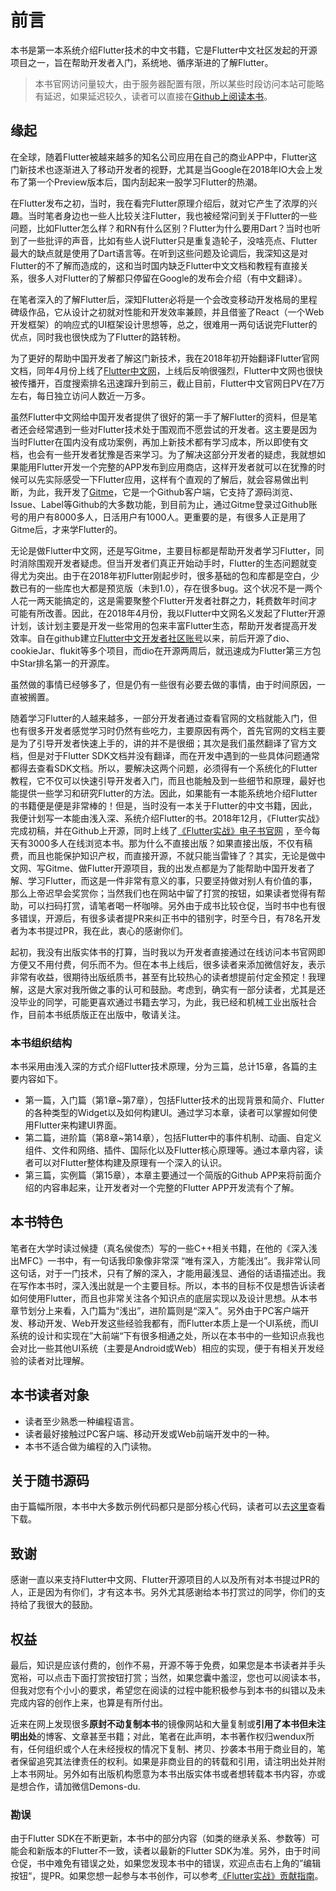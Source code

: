 
# 前言

本书是第一本系统介绍Flutter技术的中文书籍，它是Flutter中文社区发起的开源项目之一，旨在帮助开发者入门，系统地、循序渐进的了解Flutter。

> 本书官网访问量较大，由于服务器配置有限，所以某些时段访问本站可能略有延迟，如果延迟较久，读者可以直接在[Github上阅读本书](https://github.com/flutterchina/flutter-in-action/blob/master/docs/SUMMARY.md)。


## 缘起

在全球，随着Flutter被越来越多的知名公司应用在自己的商业APP中，Flutter这门新技术也逐渐进入了移动开发者的视野，尤其是当Google在2018年IO大会上发布了第一个Preview版本后，国内刮起来一股学习Flutter的热潮。

在Flutter发布之初，当时，我在看完Flutter原理介绍后，就对它产生了浓厚的兴趣。当时笔者身边也一些人比较关注Flutter，我也被经常问到关于Flutter的一些问题，比如Flutter怎么样？和RN有什么区别？Flutter为什么要用Dart？当时也听到了一些批评的声音，比如有些人说Flutter只是重复造轮子，没啥亮点、Flutter最大的缺点就是使用了Dart语言等。在听到这些问题及论调后，我深知这是对Flutter的不了解而造成的，这和当时国内缺乏Flutter中文文档和教程有直接关系，很多人对Flutter的了解都只停留在Google的发布会介绍（有中文翻译）。

在笔者深入的了解Flutter后，深知Flutter必将是一个会改变移动开发格局的里程碑级作品，它从设计之初就对性能和开发效率兼顾，并且借鉴了React（一个Web开发框架）的响应式的UI框架设计思想等，总之，很难用一两句话说完Flutter的优点，同时我也很快成为了Flutter的路转粉。

为了更好的帮助中国开发者了解这门新技术，我在2018年初开始翻译Flutter官网文档，同年4月份上线了[Flutter中文网](https://flutterchina.club/)，上线后反响很强烈，Flutter中文网也很快被传播开，百度搜索排名迅速蹿升到前三，截止目前，Flutter中文官网日PV在7万左右，每日独立访问人数近一万多。

虽然Flutter中文网给中国开发者提供了很好的第一手了解Flutter的资料，但是笔者还会经常遇到一些对Flutter技术处于围观而不愿尝试的开发者。这主要是因为当时Flutter在国内没有成功案例，再加上新技术都有学习成本，所以即使有文档，也会有一些开发者犹豫是否来学习。为了解决这部分开发者的疑虑，我就想如果能用Flutter开发一个完整的APP发布到应用商店，这样开发者就可以在犹豫的时候可以先实际感受一下Flutter应用，这样有个直观的了解后，就会容易做出判断，为此，我开发了[Gitme](https://flutterchina.club/app/gm.html)，它是一个Github客户端，它支持了源码浏览、Issue、Label等Github的大多数功能，到目前为止，通过Gitme登录过Github账号的用户有8000多人，日活用户有1000人。更重要的是，有很多人正是用了Gitme后，才来学Flutter的。

无论是做Flutter中文网，还是写Gitme，主要目标都是帮助开发者学习Flutter，同时消除围观开发者疑虑。但当开发者们真正开始动手时，Flutter的生态问题就变得尤为突出。由于在2018年初Flutter刚起步时，很多基础的包和库都是空白，少数已有的一些库也大都是预览版（未到1.0），存在很多bug。这个状况不是一两个人花一两天能搞定的，这是需要聚整个Flutter开发者社群之力，耗费数年时间才可能有所改善。因此，在2018年4月份，我以Flutter中文网名义发起了Flutter开源计划，该计划主要是开发一些常用的包来丰富Flutter生态，帮助开发者提高开发效率。自在github建立[Flutter中文开发者社区账号](https://github.com/flutterchina)以来，前后开源了dio、cookieJar、flukit等多个项目，而dio在开源两周后，就迅速成为Flutter第三方包中Star排名第一的开源库。

虽然做的事情已经够多了，但是仍有一些很有必要去做的事情，由于时间原因，一直被搁置。

随着学习Flutter的人越来越多，一部分开发者通过查看官网的文档就能入门，但也有很多开发者感觉学习时仍然有些吃力，主要原因有两个，首先官网的文档主要是为了引导开发者快速上手的，讲的并不是很细；其次是我们虽然翻译了官方文档，但是对于Flutter SDK文档并没有翻译，而在开发中遇到的一些具体问题通常都得去查看SDK文档。所以，要解决这两个问题，必须得有一个系统化的Flutter教程，它不仅可以快速引导开发者入门，而且也能触及到一些细节和原理，最好也能提供一些学习和研究Flutter的方法。因此，如果能有一本能系统地介绍Flutter的书籍便是便是非常棒的！但是，当时没有一本关于Flutter的中文书籍，因此，我便计划写一本能由浅入深、系统介绍Flutter的书。2018年12月，《Flutter实战》完成初稿，并在Github上开源，同时上线了[《Flutter实战》电子书官网](https://book.flutterchina.club/) ，至今每天有3000多人在线浏览本书。那为什么不直接出版？如果直接出版，不仅有稿费，而且也能保护知识产权，而直接开源，不就只能当雷锋了？其实，无论是做中文网、写Gitme、做Flutter开源项目，我的出发点都是为了能帮助中国开发者了解、学习Flutter，而这是一件非常有意义的事，只要坚持做对别人有价值的事，那么上帝迟早会奖赏你；当然我们也在网站中留了打赏的按钮，如果读者觉得有帮助，可以扫码打赏，请笔者喝一杯咖啡。另外由于成书比较仓促，当时书中也有很多错误，开源后，有很多读者提PR来纠正书中的错别字，时至今日，有78名开发者为本书提过PR，我在此，衷心的感谢你们。

起初，我没有出版实体书的打算，当时我以为开发者直接通过在线访问本书官网即方便又不用付费，何乐而不为。但在本书上线后，很多读者来添加微信好友，表示非常有收益，很期待出版纸质书，甚至有比较热心的读者想提前付定金预定！我理解，这是大家对我所做之事的认可和鼓励。考虑到，确实有一部分读者，尤其是还没毕业的同学，可能更喜欢通过书籍去学习，为此，我已经和机械工业出版社合作，目前本书纸质版正在出版中，敬请关注。

### 本书组织结构

本书采用由浅入深的方式介绍Flutter技术原理，分为三篇，总计15章，各篇的主要内容如下。

- 第一篇，入门篇（第1章~第7章），包括Flutter技术的出现背景和简介、Flutter的各种类型的Widget以及如何构建UI。通过学习本章，读者可以掌握如何使用Flutter来构建UI界面。
- 第二篇，进阶篇（第8章~第14章），包括Flutter中的事件机制、动画、自定义组件、文件和网络、插件、国际化以及Flutter核心原理等。通过本章内容，读者可以对Flutter整体构建及原理有一个深入的认识。
- 第三篇，实例篇（第15章），本章主要通过一个简版的Github APP来将前面介绍的内容串起来，让开发者对一个完整的Flutter APP开发流有个了解。

## 本书特色

笔者在大学时读过候捷（真名侯俊杰）写的一些C++相关书籍，在他的《深入浅出MFC》一书中，有一句话我印象像非常深 “唯有深入，方能浅出”。我非常认同这句话，对于一门技术，只有了解的深入，才能用最浅显、通俗的话语描述出。我在写作本书时，深入浅出就是一个主要目标。所以，本书的目标不仅是想告诉读者如何使用Flutter，而且也非常关注各个知识点的底层实现以及设计思想。从本书章节划分上来看，入门篇为“浅出”，进阶篇则是“深入”。另外由于PC客户端开发、移动开发、Web开发这些经验我都有，而Flutter本质上是一个UI系统，而UI系统的设计和实现在”大前端“下有很多相通之处，所以在本书中的一些知识点我也会对比一些其他UI系统（主要是Android或Web）相应的实现，便于有相关开发经验的读者对比理解。

## 本书读者对象

- 读者至少熟悉一种编程语言。
- 读者最好接触过PC客户端、移动开发或Web前端开发中的一种。
- 本书不适合做为编程的入门读物。

## 关于随书源码

由于篇幅所限，本书中大多数示例代码都只是部分核心代码，读者可以去[这里]( https://github.com/wendux/flutter_in_action_source_code )查看下载。

## 致谢

感谢一直以来支持Flutter中文网、Flutter开源项目的人以及所有对本书提过PR的人，正是因为有你们，才有这本书。另外尤其感谢给本书打赏过的同学，你们的支持给了我很大的鼓励。


## 权益

最后，知识是应该付费的，创作不易，开源不等于免费，如果您是本书读者并手头宽裕，可以点击下面打赏按钮打赏；当然，如果您囊中羞涩，您也可以阅读本书，但我对您有个小小的要求，希望您在阅读的过程中能积极参与到本书的纠错以及未完成内容的创作上来，也算是有所付出。

近来在网上发现很多**原封不动复制本书**的镜像网站和大量复制或**引用了本书但未注明出处**的博客、文章甚至书籍；对此，笔者在此声明，本书著作权归wendux所有，任何组织或个人在未经授权的情况下复制、拷贝、抄袭本书用于商业目的，笔者保留追究其法律责任的权利。如果是非商业目的的转载和引用，请注明出处并附上本书网址。另外如有出版机构愿意为本书出版实体书或者想转载本书内容，亦或是想合作，请加微信Demons-du.

### 勘误

由于Flutter SDK在不断更新，本书中的部分内容（如类的继承关系、参数等）可能会和新版本的Flutter不一致，读者以最新的Flutter SDK为准。另外，由于时间仓促，书中难免有错误之处，如果您发现本书中的错误，欢迎点击右上角的”编辑按钮“，提PR。如果您想一起参与本书创作，可以参考[《Flutter实战》贡献指南](https://github.com/flutterchina/flutter-in-action#%E8%B4%A1%E7%8C%AE%E9%A1%BB%E7%9F%A5)。





